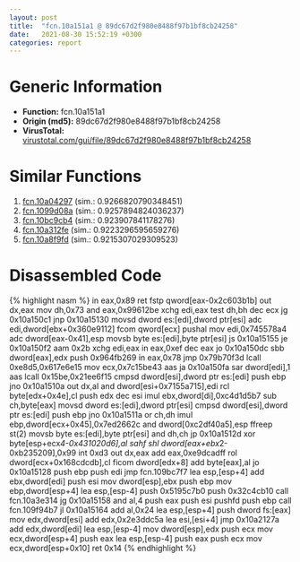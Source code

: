 ```yaml
---
layout: post
title:  "fcn.10a151a1 @ 89dc67d2f980e8488f97b1bf8cb24258"
date:   2021-08-30 15:52:19 +0300
categories: report
---
```


# Generic Information
- **Function:** fcn.10a151a1
- **Origin (md5):** 89dc67d2f980e8488f97b1bf8cb24258
- **VirusTotal:** [virustotal.com/gui/file/89dc67d2f980e8488f97b1bf8cb24258][virustotal_ref]



# Similar Functions

1. [fcn.10a04297][similar_1_ref] (sim.: 0.9266820790348451)
2. [fcn.1099d08a][similar_2_ref] (sim.: 0.9257894824036237)
3. [fcn.10bc9cb4][similar_3_ref] (sim.: 0.923907841178276)
4. [fcn.10a312fe][similar_4_ref] (sim.: 0.9223296595659276)
5. [fcn.10a8f9fd][similar_5_ref] (sim.: 0.9215307029309523)


# Disassembled Code

{% highlight nasm %}
in eax,0x89
ret 
fstp qword[eax-0x2c603b1b]
out dx,eax
mov dh,0x73
and eax,0x99612be
xchg edi,eax
test dh,bh
dec ecx
jg 0x10a150c1
jnp 0x10a15130
movsd dword es:[edi],dword ptr[esi]
adc edi,dword[ebx+0x360e9112]
fcom qword[ecx]
pushal 
mov edi,0x745578a4
adc dword[eax-0x41],esp
movsb byte es:[edi],byte ptr[esi]
js 0x10a15155
je 0x10a150f2
aam 0x2b
xchg edi,eax
in eax,0xef
dec eax
jo 0x10a150dc
sbb dword[eax],edx
push 0x964fb269
in eax,0x78
jmp 0x79b70f3d
lcall 0xe8d5,0x617e6e15
mov ecx,0x7c15be43
aas 
ja 0x10a150fa
sar dword[edi],1
aas 
lcall 0x15be,0x21ee6f15
cmpsd dword[esi],dword ptr es:[edi]
push ebp
jno 0x10a1510a
out dx,al
and dword[esi+0x7155a715],edi
rcl byte[edx+0x4e],cl
push edx
dec esi
imul ebx,dword[di],0xc4d1d5b7
sub ch,byte[eax]
movsd dword es:[edi],dword ptr[esi]
cmpsd dword[esi],dword ptr es:[edi]
push ebp
jno 0x10a1511a
or ch,dh
imul ebp,dword[ecx+0x45],0x7ed2662c
and dword[0xc2df40a5],esp
ffreep st(2)
movsb byte es:[edi],byte ptr[esi]
and dh,ch
jp 0x10a1512d
xor byte[esp+ecx*4-0x431020d6],al
sahf 
shl dword[eax+ebx*2-0xb235209],0x99
int 0xd3
out dx,eax
add eax,0xe9dcadff
rol dword[ecx+0x168cdcdb],cl
ficom dword[edx+8]
add byte[eax],al
jo 0x10a15128
push ebp
push edi
jmp fcn.109bc7f7
lea esp,[esp+4]
add ebx,dword[edi]
push esi
mov dword[esp],ebx
push ebp
mov ebp,dword[esp+4]
lea esp,[esp-4]
push 0x5195c7b0
push 0x32c4cb10
call fcn.10a3e314
jg 0x10a15158
and al,4
push eax
push esi
pushfd 
push ebp
call fcn.109f94b7
jl 0x10a15164
add al,0x24
lea esp,[esp+4]
push dword fs:[eax]
mov edx,dword[esi]
add edx,0x2e3ddc5a
lea esi,[esi+4]
jmp 0x10a2127a
add edx,dword[edi]
lea esp,[esp-4]
mov dword[esp],edx
push ecx
mov ecx,dword[esp+4]
push eax
lea esp,[esp-4]
push eax
push ecx
mov ecx,dword[esp+0x10]
ret 0x14
{% endhighlight %}


[similar_1_ref]: /report/fcn.10a04297@89dc67d2f980e8488f97b1bf8cb24258
[similar_2_ref]: /report/fcn.1099d08a@89dc67d2f980e8488f97b1bf8cb24258
[similar_3_ref]: /report/fcn.10bc9cb4@89dc67d2f980e8488f97b1bf8cb24258
[similar_4_ref]: /report/fcn.10a312fe@89dc67d2f980e8488f97b1bf8cb24258
[similar_5_ref]: /report/fcn.10a8f9fd@89dc67d2f980e8488f97b1bf8cb24258
[virustotal_ref]: https://www.virustotal.com/gui/file/89dc67d2f980e8488f97b1bf8cb24258